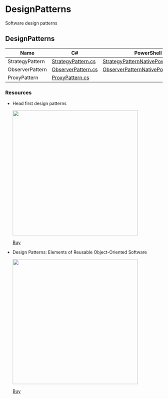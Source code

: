 # DesignPatterns
Software design patterns

## DesignPatterns

| Name | C# | PowerShell |        
|-------------------|-------------------|-------------------|
| StrategyPattern | [StrategyPattern.cs](https://github.com/JeroenBL/CSharpExamples/blob/main/DesignPatterns/StrategyPattern.cs) | [StrategyPatternNativePowerShell.ps1](https://github.com/JeroenBL/PowerShellExamples/blob/main/DesignPatterns/StrategyPatternNativePowerShell.ps1)
| ObserverPattern | [ObserverPattern.cs](https://github.com/JeroenBL/CSharpExamples/blob/main/DesignPatterns/ObserverPattern.cs) | [ObserverPatternNativePowerShell.ps1](https://github.com/JeroenBL/PowerShellExamples/blob/main/DesignPatterns/ObserverPatternNativePowerShell.ps1)
| ProxyPattern | [ProxyPattern.cs](https://github.com/JeroenBL/CSharpExamples/blob/main/DesignPatterns/ProxyPattern) |

### Resources

- Head first design patterns
  <p align="left"> 
  <img src="https://learning.oreilly.com/library/cover/0596007124/250w" width="400">
  </p>
  
  [Buy](https://a.co/d/2G6PTnq)

- Design Patterns: Elements of Reusable Object-Oriented Software
  <p align="left"> 
  <img src="https://m.media-amazon.com/images/I/51JYkEpbhzL.jpg" width="400">
  </p>

  [Buy](https://a.co/d/c2MUxo7)

